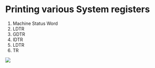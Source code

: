 # Printing various System registers
1. Machine Status Word
1. LDTR
1. GDTR
1. IDTR
1. LDTR
1. TR

![](screenshots/reg_1.png)

